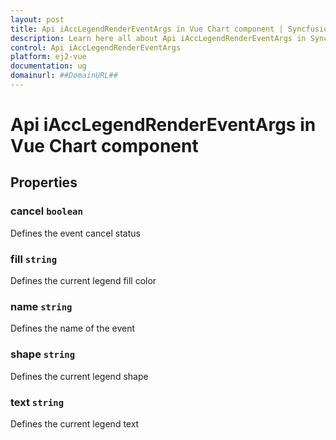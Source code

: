 ```yaml
---
layout: post
title: Api iAccLegendRenderEventArgs in Vue Chart component | Syncfusion
description: Learn here all about Api iAccLegendRenderEventArgs in Syncfusion Vue Chart component of Syncfusion Essential JS 2 and more.
control: Api iAccLegendRenderEventArgs 
platform: ej2-vue
documentation: ug
domainurl: ##DomainURL##
---
```


# Api iAccLegendRenderEventArgs in Vue Chart component

## Properties

### cancel `boolean`

Defines the event cancel status

### fill `string`

Defines the current legend fill color

### name `string`

Defines the name of the event

### shape `string`

Defines the current legend shape

### text `string`

Defines the current legend text
